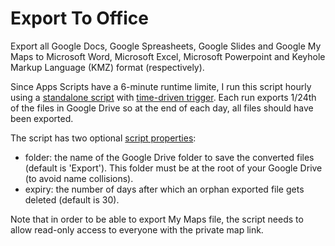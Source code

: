 # Export To Office

Export all Google Docs, Google Spreasheets, Google Slides and Google My Maps to Microsoft Word, Microsoft Excel, Microsoft Powerpoint and Keyhole Markup Language (KMZ) format (respectively).

Since Apps Scripts have a 6-minute runtime limite, I run this script hourly using a [standalone script](https://developers.google.com/apps-script/guides/standalone) with [time-driven trigger](https://developers.google.com/apps-script/guides/triggers/installable#time-driven_triggers). Each run exports 1/24th of the files in Google Drive so at the end of each day, all files should have been exported.

The script has two optional [script properties](https://developers.google.com/apps-script/guides/properties#manage_script_properties_manually):

- folder: the name of the Google Drive folder to save the converted files (default is 'Export'). This folder must be at the root of your Google Drive (to avoid name collisions).
- expiry: the number of days after which an orphan exported file gets deleted (default is 30).

Note that in order to be able to export My Maps file, the script needs to allow read-only access to everyone with the private map link.
